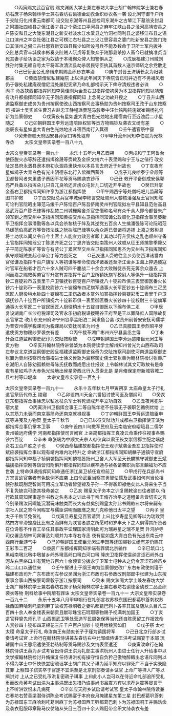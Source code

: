 <!-- { "loadSidebar": true } -->
　　○丙寅赐文武百官扇  赐文渊阁大学士兼左春坊大学士胡广翰林院学士兼右春坊右庶子杨荣翰林学士兼右春坊右谕德金幼孜金织纱衣各一袭  设北闲守御千户所于交阯归化州隶云南都司  设交阯东潮等州县巡检司东潮州之古辇江下墓翁支封县之阿蹑社四岐县之但江善才县之个斋江口平河县之麻牢江峡山县之泾河高靖安县之户陈安和县之大陇东潮县之新安社淡水江水棠县之竹洞社同利县之婆移江布县之语江口演州之羊变社偈江县之可楞江右社县之三议江思容县之婆门社新安县之脱门海口其演州之偈江古杜思容新安四县民少如所设弓兵不能及数命于卫所土军内拨补  交阯总兵官丰城侯李彬奏交阯贼人阮贞等复聚众于陆那县杀掠人畜今已就擒准贞当死其妻子给功臣之家为奴请于本境徇众俾人知警惧从之
　　○戊辰福建汀州贼刘胜孙纣集无赖自号太平将军攻清流县劫杀居民守臣执其首数人送京师斩之余党散走
　　○己巳衍圣公孔彦缙来朝赐金织纱衣羊酒
　　○庚午封晋王济熿长女为阳城郡主
　　○癸酉禁僧尼私建庵院  上以洪武年间天下寺院皆已归并近有不务祖风者仍于僻处私建庵观僧尼混处屡犯宪章乃命礼部榜示天下俾守清规违者必诛
　　○丙子  命故狭西都指挥同知李昺侄刚为金吾右卫指挥使初昺为本卫指挥同知以靖难有功升都指挥同知卒无子刚应袭指挥同知  上念昺之功故升授之
　　○丁丑升山西道监察御史成务为贵州按察使改山西按察司佥事杨勋为贵州按察司王孜于山东按察司  擢进士吴实监生曹习古赵忠王静程瑶贾瑄马骏秦中汪仕铭陶钝施斌崔锡杨礼何新为监察御史
　　○戊寅夜有星如盏大青白色光烛地出尾宿南行至近浊后二小星随之
　　○己卯朝鲜国王李芳远遣陪臣权轸等贡方物赐钞及袭衣文绮有差
　　○庚辰夜有星如盏大青白色光烛地出斗宿西南行入箕宿
　　○壬午遣官祭中霤
　　○癸未脩顺天府固安县孙家口等处堤岸
　　○甲申升沧州同知李伯震为光禄寺丞
　　太宗文皇帝实录卷一百八十九


太宗文皇帝实录卷一百九十
　　永乐十五年六月乙酉朔
　　○丙戌和宁王阿鲁台使臣脱火赤等辞还遣指挥徐晟等赍敕及金织文绮六十表里赐和宁王与之偕行  改交阯定昌府永涸县隶本府初永涸县隶快州以本县言去府近于州故也
　　○丁亥夜有星如鸡子大青白色有光出阴德东北行入紫微西蕃外
　　○戊子兀良哈泰宁朵颜等卫都督阿者失里遣子赛因不花等贡马赐袭衣钞币
　　○己丑  敕开平备御成安侯郭亮严兵备以指挥朵儿只自兀良哈还言虏众屯哲儿口切近开平故也
　　○癸巳升掌金吾右卫都指挥同知许亨为浙江都指挥使
　　○甲午赐西宁等处僧吒吧儿监藏等图书护敕
　　○丁酉交阯总兵官丰城侯李彬言交阯顺州人黎核潘强及土官同知陈可论判官阮昭主簿范马缓千户陈恼百户陈吾侪南灵州判官阮拟左平县知县范伯高县丞武万百户陈巴律等作乱焚二州城栅廨舍杀官吏僭称名号有众千余人即令都督朱广领军剿之而交州中卫指挥同知黄振交州右卫指挥同知谭公政顺化卫指挥佥事吴葵新平卫指挥佥事潘勤等各以兵会杀黎核于阵及其逆党五百余人生擒潘强陈可论阮昭范马缓范伯高武万等皆按法诛之阮拟陈巴律等以余众遁已督诸将追捕  上嘉之敕彬具将士功状以闻又令自今土官土人能宣力效劳者即上其功以行升赏核之乱也顺州守备土官指挥同知叚公丁陈思齐死之公丁思齐皆交阯南策州人效顺从征王师擒黎季犛父子平简定陈季扩等皆与有劳公丁累官至交州左卫指挥同知思齐为交州右卫指挥同知俱守顺城贼变起仓卒公丁等力战死之
　　○己亥遣人赍敕往金乡劳使西洋诸番内官张谦及指挥千百户旗军人等初谦等奉命使西洋诸番还至浙江金乡卫海上猝遇倭寇时官军在船者才百六十余人贼可四千鏖战二十余合大败贼徒杀死无筭余众遁去  上闻而嘉之赐敕奖劳官军升赏有差指挥千百户卫所镇抚旗军校尉人等俱升一级指挥赏钞二百锭彩币五表里千户卫镇抚钞百锭百户所镇抚八十锭彩币俱三表里御医番火长钞六十锭彩币一表里校尉钞六十锭绵布四疋旗军通事火长军匠钞五十锭绵布三疋民医匠人厨役稍水钞四十锭绵布二疋伤故者本赏外加赏指挥钞百锭彩币二表里千户卫镇抚钞八十锭百户所镇抚六十锭彩币俱一表里御医番火长钞四十锭校尉三十锭旗军通事火长军匠二十锭民医匠人厨役稍水十五锭自御医以下绵布俱二疋
　　○甲辰复设湖南广长沙府税课司及官永乐初府税课拨赐谷王府至是王以罪降庶人国除故复设官掌之  改山东兖州府济宁州谷亭孟阳泊二闸隶鱼台县  改贵州前普安安抚司儒学为普安州儒学税课司为税课局以安抚司革为州也
　　○乙巳真腊国王参烈昭平牙遣使贡方物赐纱罗袭衣有差
　　○丙午裁革湖广彬州兴宁县县丞主簿
　　○丁未升浙江道监察御史纪谆为交阯按察使
　　○戊申朝鲜国王李芳远遣陪臣元闵生等贡方物
　　○辛亥升翰林院侍讲曾棨为本院侍读学士解州知州曾光为山西布政司左参议北京道监察御史殷旦福建道监察御史徐奇为交阯按察司副使河南道监察御史张翼为贵州按察司佥事擢进士徐义侯轨为监察御史儒士郭张善为翰林院检讨张善广东潮阳人自陈幼孤赖继母陈氏抚教而成愿出仕报效  上令翰林试其文可取故有是命  夜有星如鸡子大赤色光烛地出侯星旁西北行入贯索北是  是月脩保定府新城容城二县社村等口堤岸
　　太宗文皇帝实录卷一百九十

太宗文皇帝实录卷一百九十一
　　永乐十五年秋七月甲寅朔享  太庙命皇太子行礼  遣官祭历代帝王  陵寝
　　○乙卯设四川天全六番招讨使司医及僧纲司
　　○癸亥辽东都指挥佥事徐忠以私忿杖杀军士宥死谪戍开平立功自效
　　○乙丑夜月犯牛宿大星
　　○丙寅济州卫指挥佥事王二等自陈年老不任事无子袭职乞循例优给  上以其筋力未衰而南京事简命还南京就禄视事
　　○丁卯朝鲜国王李芳远遣陪臣申既等进笺及方物贺  皇太子千秋节
　　○己巳以征交阯功升成都右卫指挥使王演为都指挥佥事仍掌本卫事
　　○庚午设四川乌撒军民府及云南临安府嶍峨县二儒学贵州镇远府儒学  河南都指挥使司言阙官  上亲简都指挥王真凌云命乘传往视事各赐钞六百锭
　　○辛未  命张端为中顺大夫宗人府仪宾以肃王长女崇信郡主配之端虎贲右卫百户胜之子也
　　○癸酉命福建故都指挥使王观子斌袭金吾左卫指挥使时斌应袭指挥佥事以观有靖内难内功特升之  命故浙江都指挥同知胡麟子通镇守宣府都指挥同知单福子祯俱袭指挥同知麟福皆扬州卫舍人大军至天长麟擒守城御史王斌福擒指挥崇刚等诣营归附俱升都指挥同知以疾卒通与祯各请袭职兵部言麟福功不应世袭  上特命俱袭指挥同知命通任浙江属卫祯任宣府前卫
　　○甲戌行在兵部尚书方宾言幼官袭者有免缺例不应袭  上曰命武臣当察其勇智怯懦及武事如何岂当论相貌孙膑既刖足智尚可用况立军功者皆望禄及子孙一不得袭即禄绝矣此人将来生子当不复免缺岂可绝其禄命袭之
　　○乙亥  赐皇太子务本之训复赐敕谕曰往者朕以  侍行欲其周知民事遂作书教之名务本之训此书于帝王脩齐治平之道粗备且皆切实之言今别录赐汝闲暇能沉潜玩味触类而长大有益矣别赐皇太孙此书赐敕曰尔将来嗣有  宗社人民之寄今闲暇宜与儒臣讲明而服膺之庶几克称他日太平之望
　　○丙子  皇太子千秋节免贺礼
　　○戊寅旦寿星见百官请贺  上曰比岁寿星见卿等以为瑞致贺然四方旱涝蝗疫比比有之而鲜有为朕言者朕之所愿时和岁丰天下之人俱得其所贤者在位谗慝不作百工举任其事政平讼理国家清明此可为瑞寿星之瑞不足贺  升鸿胪寺司仪署丞胡林司宾署丞刘顺并为本寺右寺丞  夜有星如盏大青白色有光出东南云中西南行至游气中
　　○己卯朝鲜国王使臣元闵生申既等还国赐钞文绮有差仍赐其王彩币二百疋
　　○庚辰广东都指挥同知李端有罪谪北京输作
　　○辛巳筑口北黑峪南墩北墩中墩苗乡岭外墩高岭口墩白河口墩  隆庆卫指挥使袁纳言涩石岭外白河左右黑峪口川有荒地五百六十余顷宜分拨永宁卫军士屯种从之仍令开涩石岭苗乡岭二山口以通往来
　　○壬午擢进士于纲王珣为监察御史改广东右布政使刘瑾于福建布政司升广东布政司左参议吴渊为浙江布政司右参政改刑部郎中张建为山东按察事佥事山西按察司霍毅于浙江按察司
　　○癸未  赐文渊阁大学士兼左春坊大学士胡广翰林院学士兼右春坊右庶子杨荣翰林院学士兼右春坊右谕德金幼孜二品金织袭衣等物  刑科给事中阮瑢有罪诛
太宗文皇帝实录卷一百九十一
大宗文皇帝实录卷一百九十二
　　永乐十五年八月甲申朔行在礼部言权苏禄东国巴都葛叭答刺权苏禄西国麻哈刺吒葛刺麻丁故权苏禄峒者之妻叭都葛巴刺卜各率其属及随从头目凡三百四十余人奉金缕表来朝贡且献珍珠宝石玳瑁等物赐予视满刺加国王
　　○丁亥遣官释奠先师孔子  山西振武卫等处营造军民周张保等当代还自陈愿留工作报效命人赏钞四十锭布四疋棉花三斤千户百户加钞十锭月给粮赏如旧
　　○戊子祭  太社  太稷  命皇太子行礼  命汝南王有勋庶长子子瑾为镇国将军
　　○己丑北京行部乡试奏请考试官  上命行在翰林院侍讲兼左春坊右中允邹缉侍讲王洪考试赐宴于本部  琉球国中山王思绍遣使亚勃结制等贡马赐钞及文绮表里遣还
　　○庚寅改命行在翰林院侍讲王英为乡试考官出侍讲王洪为礼部主事洪杭州人由进士任行人升给事中以文学擢翰林院检讨升脩撰复任侍讲洪初有操守恒自负矜己傲物醉輙出忿语斥同列以不得为学士中怀怏怏尝密疏诬学士胡广其父子祺为延平知府以罪死广不当于实录隐其罪  上察知子祺实卒于官遂不宜洪至是北京刑部奏请乡试官  上命广等择人广等以缉洪对  上从之已受礼币洪复密疏子祺事  上曰此小人岂可以在侍近命礼部追所受礼币而改命英考试出洪为主事洪既出失措乃谄事尚书吕震方宾以求荐达震等屡言于  上不听洪饮恨未几病死
　　○辛卯应天府乡试启请考试官  皇太子命翰林院侍读兼右春坊右赞善梁潜侍讲陈全考试赐宴于本府夜月掩建星东第三星  封巴都葛叭答刺为苏禄国东王麻哈刺吒葛刺麻丁为苏禄国西王叭都葛巴刺卜为苏禄国哃王并赐诰命及袭衣冠服印章鞍马仪仗随从头目三百四十余人赐冠带金织文绮袭衣有差
